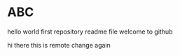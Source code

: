 # ABC
hello world 
first repository
 readme file 
 welcome to github
 
hi there this is remote change
again
